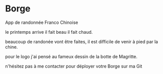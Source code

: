 # Borge
App de randonnée Franco Chinoise

le printemps arrive il fait beau il fait chaud.

beaucoup de randonée vont être faites,
il est difficile de venir à pied par la chine. 

pour le logo j'ai pensé au fameux dessin de la botte de Magritte.

n'hésitez pas à me contacter pour déployer votre Borge sur ma Git
